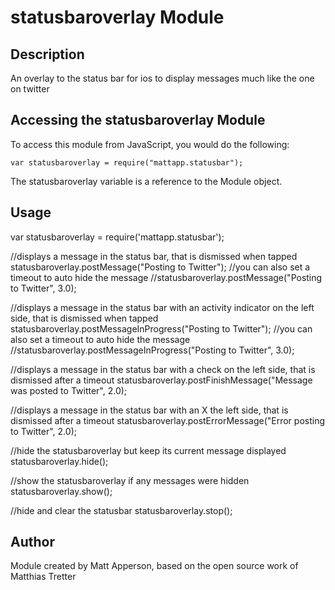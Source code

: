 # statusbaroverlay Module

## Description

An overlay to the status bar for ios to display messages much like the one on twitter

## Accessing the statusbaroverlay Module

To access this module from JavaScript, you would do the following:

	var statusbaroverlay = require("mattapp.statusbar");

The statusbaroverlay variable is a reference to the Module object.

## Usage

var statusbaroverlay = require('mattapp.statusbar');

//displays a message in the status bar, that is dismissed when tapped
statusbaroverlay.postMessage("Posting to Twitter");
//you can also set a timeout to auto hide the message
//statusbaroverlay.postMessage("Posting to Twitter", 3.0);

//displays a message in the status bar with an activity indicator on the left side, that is dismissed when tapped
statusbaroverlay.postMessageInProgress("Posting to Twitter");
//you can also set a timeout to auto hide the message
//statusbaroverlay.postMessageInProgress("Posting to Twitter", 3.0);

//displays a message in the status bar with a check on the left side, that is dismissed after a timeout
statusbaroverlay.postFinishMessage("Message was posted to Twitter", 2.0);

//displays a message in the status bar with an X the left side, that is dismissed after a timeout
statusbaroverlay.postErrorMessage("Error posting to Twitter", 2.0);

//hide the statusbaroverlay but keep its current message displayed
statusbaroverlay.hide();

//show the statusbaroverlay if any messages were hidden
statusbaroverlay.show();

//hide and clear the statusbar
statusbaroverlay.stop();

## Author

Module created by Matt Apperson, based on the open source work of Matthias Tretter

